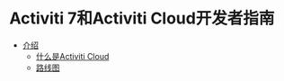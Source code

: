 # Activiti 7和Activiti Cloud开发者指南

- [介绍](docs/7.0.0/Introduction.md)
  - [什么是Activiti Cloud](docs/7.0.0/Introduction.md#什么是ActivitiCloud)
  - [路线图](docs/7.0.0/Introduction.md#路线图)